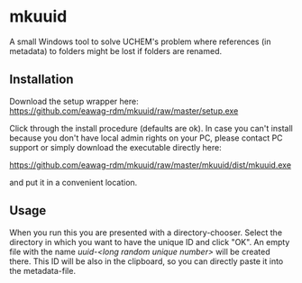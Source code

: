 # mkuuid

A small Windows tool to solve UCHEM's problem where references (in
metadata) to folders might be lost if folders are renamed.

## Installation

Download the setup wrapper here:    
https://github.com/eawag-rdm/mkuuid/raw/master/setup.exe

Click through the install procedure (defaults are ok). In case you can't
install because you don't have local admin rights on your PC, please
contact PC support or simply download the executable directly here:

https://github.com/eawag-rdm/mkuuid/raw/master/mkuuid/dist/mkuuid.exe

and put it in a convenient location.

## Usage

When you run this you are presented with a directory-chooser. Select the
directory in which you want to have the unique ID and click "OK". An
empty file with the name *uuid-&lt;long random unique number&gt;* will be
created there. This ID will be also in the clipboard, so you can
directly paste it into the metadata-file.
